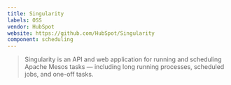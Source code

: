 ```yaml
---
title: Singularity
labels: OSS
vendor: HubSpot
website: https://github.com/HubSpot/Singularity
component: scheduling
---
```

> Singularity is an API and web application for running and scheduling
> Apache Mesos tasks — including long running processes, scheduled jobs,
> and one-off tasks.
